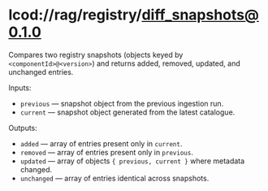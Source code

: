 # lcod://rag/registry/diff_snapshots@0.1.0

Compares two registry snapshots (objects keyed by `<componentId>@<version>`) and
returns added, removed, updated, and unchanged entries.

Inputs:

- `previous` — snapshot object from the previous ingestion run.
- `current` — snapshot object generated from the latest catalogue.

Outputs:

- `added` — array of entries present only in `current`.
- `removed` — array of entries present only in `previous`.
- `updated` — array of objects `{ previous, current }` where metadata changed.
- `unchanged` — array of entries identical across snapshots.
